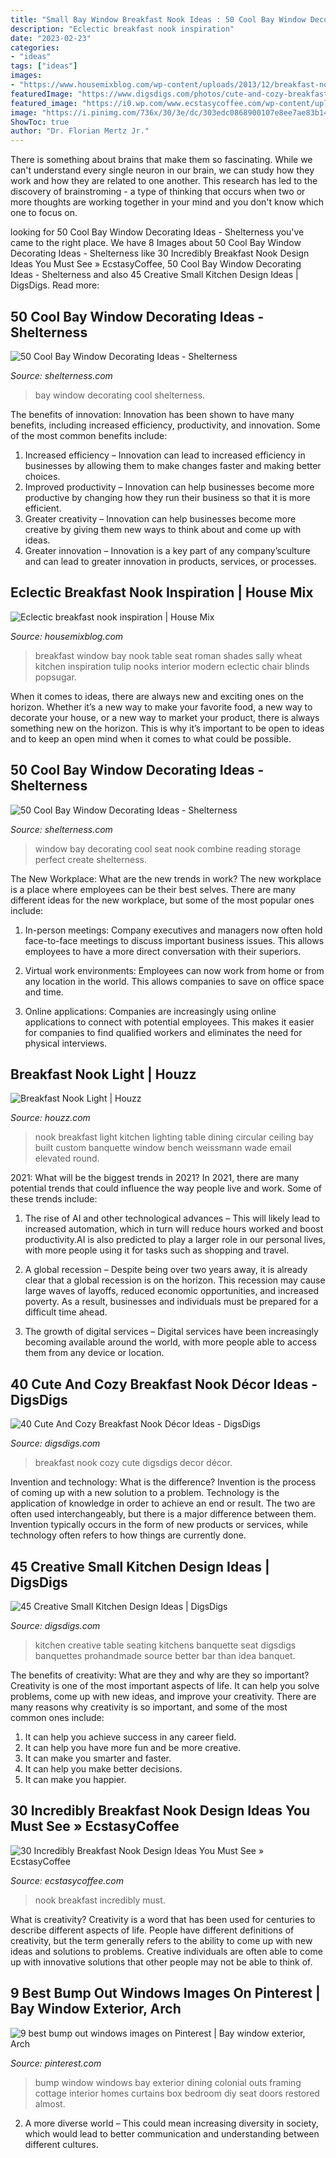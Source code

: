 ```yaml
---
title: "Small Bay Window Breakfast Nook Ideas : 50 Cool Bay Window Decorating Ideas"
description: "Eclectic breakfast nook inspiration"
date: "2023-02-23"
categories:
- "ideas"
tags: ["ideas"]
images:
- "https://www.housemixblog.com/wp-content/uploads/2013/12/breakfast-nook-inspiration-1.jpg"
featuredImage: "https://www.digsdigs.com/photos/cute-and-cozy-breakfast-nook-decor-ideas-26.jpg"
featured_image: "https://i0.wp.com/www.ecstasycoffee.com/wp-content/uploads/2016/11/Breakfast-Nook-Design-Ideas4.jpg?resize=550%2C733"
image: "https://i.pinimg.com/736x/30/3e/dc/303edc0868900107e8ee7ae83b14422d--window-bump-out-dining-room-windows.jpg"
ShowToc: true
author: "Dr. Florian Mertz Jr."
---
```



There is something about brains that make them so fascinating. While we can't understand every single neuron in our brain, we can study how they work and how they are related to one another. This research has led to the discovery of brainstroming - a type of thinking that occurs when two or more thoughts are working together in your mind and you don't know which one to focus on.

	

		
looking for 50 Cool Bay Window Decorating Ideas - Shelterness you've came to the right place. We have 8 Images about 50 Cool Bay Window Decorating Ideas - Shelterness like 30 Incredibly Breakfast Nook Design Ideas You Must See » EcstasyCoffee, 50 Cool Bay Window Decorating Ideas - Shelterness and also 45 Creative Small Kitchen Design Ideas | DigsDigs. Read more:
		
    
## 50 Cool Bay Window Decorating Ideas - Shelterness

<img loading=lazy src="https://i.shelterness.com/2012/02/25-cool-bay-window-decorating-ideas-7-775x1127.jpg" onerror="this.onerror=null;this.src='https://tse1.mm.bing.net/th?id=OIP.IDEa3a_SHwjLRkmKd5YafwHaKx&amp;pid=15.1';" alt="50 Cool Bay Window Decorating Ideas - Shelterness">

_Source: shelterness.com_

>bay window decorating cool shelterness. 

	

The benefits of innovation:
Innovation has been shown to have many benefits, including increased efficiency, productivity, and innovation. Some of the most common benefits include: 
1. Increased efficiency – Innovation can lead to increased efficiency in businesses by allowing them to make changes faster and making better choices. 
2. Improved productivity – Innovation can help businesses become more productive by changing how they run their business so that it is more efficient. 
3. Greater creativity – Innovation can help businesses become more creative by giving them new ways to think about and come up with ideas. 
4. Greater innovation – Innovation is a key part of any company’sculture and can lead to greater innovation in products, services, or processes.

    
## Eclectic Breakfast Nook Inspiration | House Mix

<img loading=lazy src="https://www.housemixblog.com/wp-content/uploads/2013/12/breakfast-nook-inspiration-1.jpg" onerror="this.onerror=null;this.src='https://tse2.mm.bing.net/th?id=OIP.03uEnGRQxjiCO4zATZN2jgHaJ_&amp;pid=15.1';" alt="Eclectic breakfast nook inspiration | House Mix">

_Source: housemixblog.com_

>breakfast window bay nook table seat roman shades sally wheat kitchen inspiration tulip nooks interior modern eclectic chair blinds popsugar. 

	

When it comes to ideas, there are always new and exciting ones on the horizon. Whether it’s a new way to make your favorite food, a new way to decorate your house, or a new way to market your product, there is always something new on the horizon. This is why it’s important to be open to ideas and to keep an open mind when it comes to what could be possible.

    
## 50 Cool Bay Window Decorating Ideas - Shelterness

<img loading=lazy src="http://i.shelterness.com/2012/02/25-cool-bay-window-decorating-ideas-8.jpg" onerror="this.onerror=null;this.src='https://tse3.mm.bing.net/th?id=OIP.mYfZbH-lr0uhyTpzot_k-gHaLM&amp;pid=15.1';" alt="50 Cool Bay Window Decorating Ideas - Shelterness">

_Source: shelterness.com_

>window bay decorating cool seat nook combine reading storage perfect create shelterness. 

	

The New Workplace: What are the new trends in work?
The new workplace is a place where employees can be their best selves. There are many different ideas for the new workplace, but some of the most popular ones include:
1. In-person meetings: Company executives and managers now often hold face-to-face meetings to discuss important business issues. This allows employees to have a more direct conversation with their superiors.

2. Virtual work environments: Employees can now work from home or from any location in the world. This allows companies to save on office space and time.

3. Online applications: Companies are increasingly using online applications to connect with potential employees. This makes it easier for companies to find qualified workers and eliminates the need for physical interviews.

    
## Breakfast Nook Light | Houzz

<img loading=lazy src="https://st.hzcdn.com/fimgs/d57185c604be7841_9807-w500-h666-b0-p0--farmhouse-dining-room.jpg" onerror="this.onerror=null;this.src='https://tse4.mm.bing.net/th?id=OIP.1O_drJNvknehVmPndUWlOgHaJ3&amp;pid=15.1';" alt="Breakfast Nook Light | Houzz">

_Source: houzz.com_

>nook breakfast light kitchen lighting table dining circular ceiling bay built custom banquette window bench weissmann wade email elevated round. 

	

2021: What will be the biggest trends in 2021?
In 2021, there are many potential trends that could influence the way people live and work. Some of these trends include:
1. The rise of AI and other technological advances – This will likely lead to increased automation, which in turn will reduce hours worked and boost productivity.AI is also predicted to play a larger role in our personal lives, with more people using it for tasks such as shopping and travel.

2. A global recession – Despite being over two years away, it is already clear that a global recession is on the horizon. This recession may cause large waves of layoffs, reduced economic opportunities, and increased poverty. As a result, businesses and individuals must be prepared for a difficult time ahead.

3. The growth of digital services – Digital services have been increasingly becoming available around the world, with more people able to access them from any device or location.

    
## 40 Cute And Cozy Breakfast Nook Décor Ideas - DigsDigs

<img loading=lazy src="https://www.digsdigs.com/photos/cute-and-cozy-breakfast-nook-decor-ideas-26.jpg" onerror="this.onerror=null;this.src='https://tse2.mm.bing.net/th?id=OIP.jV8X3uIjZMUlS-yAcP1j-QHaJ4&amp;pid=15.1';" alt="40 Cute And Cozy Breakfast Nook Décor Ideas - DigsDigs">

_Source: digsdigs.com_

>breakfast nook cozy cute digsdigs decor décor. 

	

Invention and technology: What is the difference?
Invention is the process of coming up with a new solution to a problem. Technology is the application of knowledge in order to achieve an end or result. The two are often used interchangeably, but there is a major difference between them. Invention typically occurs in the form of new products or services, while technology often refers to how things are currently done.

    
## 45 Creative Small Kitchen Design Ideas | DigsDigs

<img loading=lazy src="http://www.digsdigs.com/photos/creative-small-kitchen-ideas-26.jpg" onerror="this.onerror=null;this.src='https://tse3.mm.bing.net/th?id=OIP.47uDh7WOurS8FPWmgYd4xAHaJ4&amp;pid=15.1';" alt="45 Creative Small Kitchen Design Ideas | DigsDigs">

_Source: digsdigs.com_

>kitchen creative table seating kitchens banquette seat digsdigs banquettes prohandmade source better bar than idea banquet. 

	

The benefits of creativity: What are they and why are they so important?
Creativity is one of the most important aspects of life. It can help you solve problems, come up with new ideas, and improve your creativity. There are many reasons why creativity is so important, and some of the most common ones include: 
1) It can help you achieve success in any career field.
2) It can help you have more fun and be more creative. 
3) It can make you smarter and faster. 
4) It can help you make better decisions. 
5) It can make you happier.

    
## 30 Incredibly Breakfast Nook Design Ideas You Must See » EcstasyCoffee

<img loading=lazy src="https://i0.wp.com/www.ecstasycoffee.com/wp-content/uploads/2016/11/Breakfast-Nook-Design-Ideas4.jpg?resize=550%2C733" onerror="this.onerror=null;this.src='https://tse4.mm.bing.net/th?id=OIP.KAVL1RtdoGS_c-4rrCgUWgHaJ3&amp;pid=15.1';" alt="30 Incredibly Breakfast Nook Design Ideas You Must See » EcstasyCoffee">

_Source: ecstasycoffee.com_

>nook breakfast incredibly must. 

	

What is creativity?
Creativity is a word that has been used for centuries to describe different aspects of life. People have different definitions of creativity, but the term generally refers to the ability to come up with new ideas and solutions to problems. Creative individuals are often able to come up with innovative solutions that other people may not be able to think of.

    
## 9 Best Bump Out Windows Images On Pinterest | Bay Window Exterior, Arch

<img loading=lazy src="https://i.pinimg.com/736x/30/3e/dc/303edc0868900107e8ee7ae83b14422d--window-bump-out-dining-room-windows.jpg" onerror="this.onerror=null;this.src='https://tse3.mm.bing.net/th?id=OIP.WHvDgP1I2yQbjFMv0VsXFgHaNI&amp;pid=15.1';" alt="9 best bump out windows images on Pinterest | Bay window exterior, Arch">

_Source: pinterest.com_

>bump window windows bay exterior dining colonial outs framing cottage interior homes curtains box bedroom diy seat doors restored almost. 

	

2. A more diverse world – This could mean increasing diversity in society, which would lead to better communication and understanding between different cultures.

